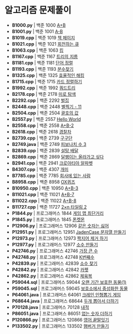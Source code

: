 # 알고리즘 문제풀이

* **B1000.py** | 백준 1000 [A+B](https://www.acmicpc.net/problem/1000)
* **B1001.py** | 백준 1001 [A-B](https://www.acmicpc.net/problem/1001)
* **B1019.cpp** | 백준 1019 [책 페이지](https://www.acmicpc.net/problem/1019)
* **B1021.cpp** | 백준 1021 [회전하는 큐](https://www.acmicpc.net/problem/1021)
* **B1063.cpp** | 백준 1063 [킹](https://www.acmicpc.net/problem/1063)
* **B1167.cpp** | 백준 1167 [트리의 지름](https://www.acmicpc.net/problem/1167)
* **B1181.cpp** | 백준 1181 [단어 정렬](https://www.acmicpc.net/problem/1181)
* **B1193.cpp** | 백준 1193 [분수찾기](https://www.acmicpc.net/problem/1193)
* **B1325.cpp** | 백준 1325 [효율적인 해킹](https://www.acmicpc.net/problem/1325)
* **B1715.cpp** | 백준 1715 [카드 정렬하기](https://www.acmicpc.net/problem/1715)
* **B1992.cpp** | 백준 1992 [쿼드트리](https://www.acmicpc.net/problem/1992)
* **B2178.cpp** | 백준 2178 [미로 탐색](https://www.acmicpc.net/problem/2178)
* **B2292.cpp** | 백준 2292 [벌집](https://www.acmicpc.net/problem/2292)
* **B2448.cpp** | 백준 2448 [별찍기 - 11](https://www.acmicpc.net/problem/2448)
* **B2504.cpp** | 백준 2504 [괄호의 값](https://www.acmicpc.net/problem/2504)
* **B2557.py** | 백준 2557 [Hello World](https://www.acmicpc.net/problem/2557)
* **B2558.cpp** | 백준 2558 [A+B-2](https://www.acmicpc.net/problem/2558)
* **B2618.cpp** | 백준 2618 [경찰차](https://www.acmicpc.net/problem/2618)
* **B2739.cpp** | 백준 2739 [구구단](https://www.acmicpc.net/problem/2739)
* **B2749.java** | 백준 2749 [피보나치 수 3](https://www.acmicpc.net/problem/2749)
* **B2839.cpp** | 백준 2839 [설탕 배달](https://www.acmicpc.net/problem/2839)
* **B2869.cpp** | 백준 2869 [달팽이는 올라가고 싶다](https://www.acmicpc.net/problem/2869)
* **B2941.cpp** | 백준 2941 [크로아티아 알파벳](https://www.acmicpc.net/problem/2941)
* **B4307.cpp** | 백준 4307 [개미](https://www.acmicpc.net/problem/4307)
* **B7785.cpp** | 백준 7785 [회사에 있는 사람](https://www.acmicpc.net/problem/7785)
* **B8958.cpp** | 백준 8958 [OX퀴즈](https://www.acmicpc.net/problem/8958)
* **B10950.cpp** | 백준 10950 [A+B-3](https://www.acmicpc.net/problem/10950)
* **B11021.cpp** | 백준 11021 [A+B-7](https://www.acmicpc.net/problem/11021)
* **B11022.cpp** | 백준 11022 [A+B-8](https://www.acmicpc.net/problem/11022)
* **B11727.cpp** | 백준 11727 [2×n 타일링 2](https://www.acmicpc.net/problem/11727)
* **P1844.py** | 프로그래머스 1844 [게임 맵 최단거리](https://school.programmers.co.kr/learn/courses/30/lessons/1844)
* **P1845.py** | 프로그래머스 1845 [폰켓몬](https://school.programmers.co.kr/learn/courses/30/lessons/1845)
* **P12906.py** | 프로그래머스 12906 [같은 숫자는 싫어](https://school.programmers.co.kr/learn/courses/30/lessons/12906)
* **P12951.py** | 프로그래머스 12951 [JadenCase 문자열 만들기](https://school.programmers.co.kr/learn/courses/30/lessons/12951)
* **P12973.py** | 프로그래머스 12973 [짝지어 제거 하기](https://school.programmers.co.kr/learn/courses/30/lessons/12973)
* **P12977.py** | 프로그래머스 12977 [소수 만들기](https://school.programmers.co.kr/learn/courses/30/lessons/12977)
* **P42746.py** | 프로그래머스 42746 [가장 큰 수](https://school.programmers.co.kr/learn/courses/30/lessons/42746)
* **P42748.py** | 프로그래머스 42748 [K번째수](https://school.programmers.co.kr/learn/courses/30/lessons/42748)
* **P42839.py** | 프로그래머스 42839 [소수 찾기](https://school.programmers.co.kr/learn/courses/30/lessons/42839)
* **P42842.py** | 프로그래머스 42842 [카펫](https://school.programmers.co.kr/learn/courses/30/lessons/42842)
* **P42862.py** | 프로그래머스 42862 [체육복](https://school.programmers.co.kr/learn/courses/30/lessons/42862)
* **P59044.sql** | 프로그래머스 59044 [오랜 기간 보호한 동물(1)](https://programmers.co.kr/learn/courses/30/lessons/59044)
* **P59045.sql** | 프로그래머스 59045 [보호소에서 중성화한 동물](https://programmers.co.kr/learn/courses/30/lessons/59045)
* **P64061.java** | 프로그래머스 64061 [크레인 인형뽑기 게임](https://programmers.co.kr/learn/courses/30/lessons/64061)
* **P68644.java** | 프로그래머스 68644 [두개 뽑아서 더하기](https://school.programmers.co.kr/learn/courses/30/lessons/68644)
* **P70128.java** | 프로그래머스 70128 [내적](https://school.programmers.co.kr/learn/courses/30/lessons/70128)
* **P86051.java** | 프로그래머스 86051 [없는 숫자 더하기](https://school.programmers.co.kr/learn/courses/30/lessons/86051)
* **P120866.py** | 프로그래머스 120866 [영어 끝말잇기](https://school.programmers.co.kr/learn/courses/30/lessons/120866)
* **P133502.py** | 프로그래머스 133502 [햄버거 만들기](https://school.programmers.co.kr/learn/courses/30/lessons/133502)
